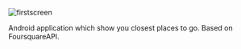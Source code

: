 ![firstscreen](https://cloud.githubusercontent.com/assets/12597848/11365480/2e92122a-92a7-11e5-8704-578b31f3b281.png)

Android application which show you closest places to go. Based on FoursquareAPI.
